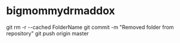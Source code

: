 # bigmommydrmaddox
git rm -r --cached FolderName 
git commit -m "Removed folder from repository" 
git push origin master
 

